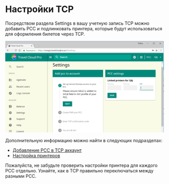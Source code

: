 # Настройки TCP

Посредством раздела Settings в вашу учетную запись TCP можно добавить РСС и подлинковать принтера, которые будут использоваться для оформления билетов через TCP.

![](../../../.gitbook/assets/blankprintersettings.png)

Дополнительную информацию можно найти в следующих подразделах:

* [Добавление PCC в TCP аккаунт](dobavit-pcc-v-tcp-akkaunt.md)
* [Настройка принтеров](nastroika-printerov.md)

Пожалуйста, не забудьте проверить настройки принтера для каждого PCC отдельно. Узнайте, как в TCP правильно переключаться между разными PCC.

